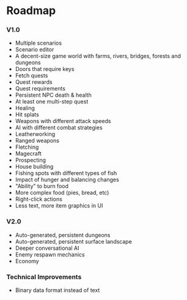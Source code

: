 # Roadmap

### V1.0

* Multiple scenarios
* Scenario editor
* A decent-size game world with farms, rivers, bridges, forests and dungeons
* Doors that require keys
* Fetch quests
* Quest rewards
* Quest requirements
* Persistent NPC death & health
* At least one multi-step quest
* Healing
* Hit splats
* Weapons with different attack speeds
* AI with different combat strategies
* Leatherworking
* Ranged weapons
* Fletching
* Magecraft
* Prospecting
* House building
* Fishing spots with different types of fish
* Impact of hunger and balancing changes
* "Ability" to burn food
* More complex food (pies, bread, etc)
* Right-click actions
* Less text, more item graphics in UI

### V2.0

* Auto-generated, persistent dungeons
* Auto-generated, persistent surface landscape
* Deeper conversational AI
* Enemy respawn mechanics
* Economy

### Technical Improvements

* Binary data format instead of text
